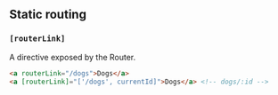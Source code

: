 ## Static routing

### `[routerLink]`

A directive exposed by the Router.

```html
<a routerLink="/dogs">Dogs</a>
<a [routerLink]="['/dogs', currentId]">Dogs</a> <!-- dogs/:id -->
```
